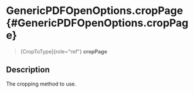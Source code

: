 GenericPDFOpenOptions.cropPage {#GenericPDFOpenOptions.cropPage}
==============================

> [CropToType]{role="ref"} **cropPage**

Description
-----------

The cropping method to use.
